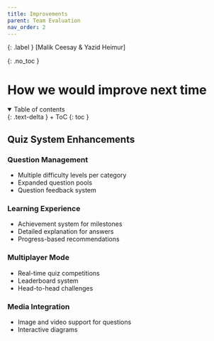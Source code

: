 ```yaml
---
title: Improvements
parent: Team Evaluation
nav_order: 2
---
```


{: .label }
[Malik Ceesay & Yazid Heimur]

{: .no_toc }
# How we would improve next time

<details open markdown="block">
{: .text-delta }
<summary>Table of contents</summary>
+ ToC
{: toc }
</details>

## Quiz System Enhancements

### Question Management
- Multiple difficulty levels per category
- Expanded question pools
- Question feedback system

### Learning Experience
- Achievement system for milestones
- Detailed explanation for answers
- Progress-based recommendations

### Multiplayer Mode
- Real-time quiz competitions
- Leaderboard system
- Head-to-head challenges

### Media Integration
- Image and video support for questions
- Interactive diagrams